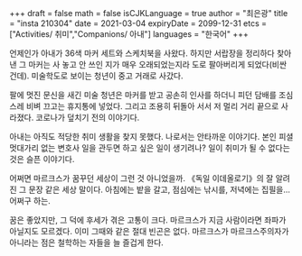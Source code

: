 +++
draft = false
math = false
isCJKLanguage = true
author = "최은광"
title = "insta 210304"
date = 2021-03-04
expiryDate = 2099-12-31
etcs = ["Activities/ 취미","Companions/ 아내"]
languages = "한국어"
+++

언제인가 아내가 36색 마커 세트와 스케치북을 사왔다. 하지만 서랍장을 정리하다 찾아낸 그 마커는 사 놓고 안 쓰인 지가 매우 오래되었는지라 도로 팔아버리게 되었다(비싼 건데). 미술학도로 보이는 청년이 중고 거래로 사갔다. 

팔에 멋진 문신을 새긴 미술 청년은 마커를 받고 공손히 인사를 하더니 피던 담배를 조심스레 비벼 끄고는 휴지통에 넣었다. 그리고 조용히 뒤돌아 서서 저 멀리 거리 끝으로 사라졌다. 코로나가 덮치기 전의 이야기다.

아내는 아직도 적당한 취미 생활을 찾지 못했다. 나로서는 안타까운 이야기다. 본인 피셜 멋대가리 없는 변호사 일을 관두면 하고 싶은 일이 생기려나? 일이 취미가 될 수 없다는 것은 슬픈 이야기다.

어쩌면 마르크스가 꿈꾸던 세상이 그런 것 아니었을까. 《독일 이데올로기》의 잘 알려진 그 문장 같은 세상 말이다. 아침에는 밭을 갈고, 점심에는 낚시를, 저녁에는 집필을... 어쩌구 하는.

꿈은 좋았지만, 그 덕에 후세가 겪은 고통이 크다. 마르크스가 지금 사람이라면 좌파가 아닐지도 모르겠다. 이미 그때와 같은 절대 빈곤은 없다. 마르크스가 마르크스주의자가 아니라는 점은 철학하는 자들을 늘 즐겁게 한다.